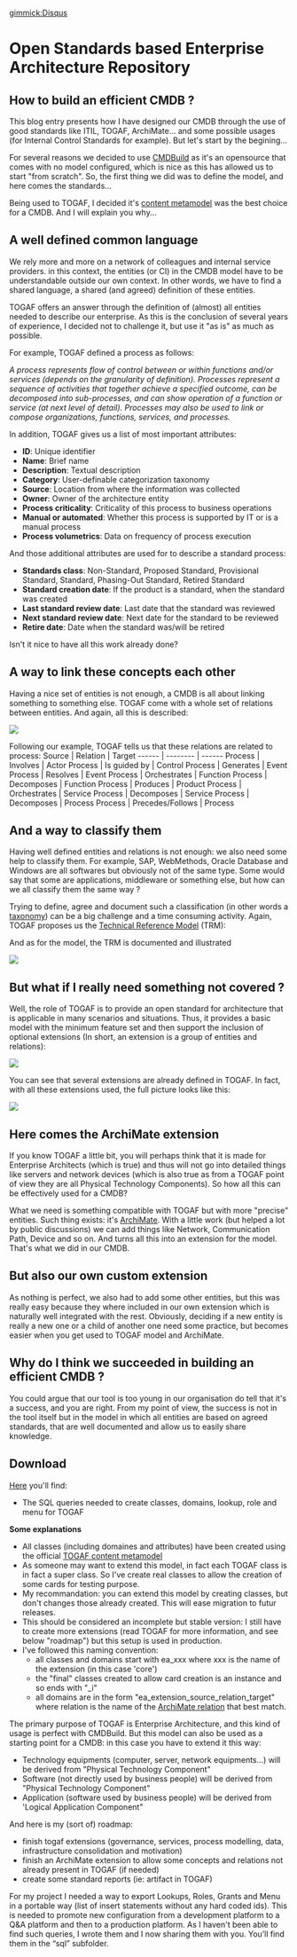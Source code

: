 [gimmick:Disqus](artchitecture)

﻿Open Standards based Enterprise Architecture Repository
=================================================

How to build an efficient CMDB ?
--------------------------------

This blog entry presents how I have designed our CMDB through the use of good standards like ITIL, TOGAF, ArchiMate... and some possible usages (for Internal Control Standards for example). But let's start by the begining...
 
For several reasons we decided to use [CMDBuild](http://www.cmdbuild.org/en/) as it's an opensource that comes with no model configured, which is nice as this has allowed us to start "from scratch". So, the first thing we did was to define the model, and here comes the standards...
 
Being used to TOGAF, I decided it's [content metamodel](http://pubs.opengroup.org/architecture/togaf9-doc/arch/chap34.html) was the best choice for a CMDB. And I will explain you why...


A well defined common language
------------------------------
 
We rely more and more on a network of colleagues and internal service providers. in this context, the entities (or CI) in the CMDB model have to be understandable outside our own context. In other words, we have to find a shared language, a shared (and agreed) definition of these entities.
 
TOGAF offers an answer through the definition of (almost) all entities needed to describe our enterprise. As this is the conclusion of several years of experience, I decided not to challenge it, but use it "as is" as much as possible.
 
For example, TOGAF defined a process as follows:

_A process represents flow of control between or within functions and/or services (depends on the granularity of definition). Processes represent a sequence of activities that together achieve a specified outcome, can be decomposed into sub-processes, and can show operation of a function or service (at next level of detail). Processes may also be used to link or compose organizations, functions, services, and processes._

In addition, TOGAF gives us a list of most important attributes:

  * **ID**: Unique identifier
  * **Name**: Brief name
  * **Description**: Textual description
  * **Category**: User-definable categorization taxonomy
  * **Source**: Location from where the information was collected
  * **Owner**: Owner of the architecture entity
  * **Process criticality**: Criticality of this process to business operations
  * **Manual or automated**: Whether this process is supported by IT or is a manual process
  * **Process volumetrics**: Data on frequency of process execution

And those additional attributes are used for to describe a standard process:

  * **Standards class**: Non-Standard, Proposed Standard, Provisional Standard, Standard, Phasing-Out Standard, Retired Standard
  * **Standard creation date**: If the product is a standard, when the standard was created
  * **Last standard review date**: Last date that the standard was reviewed
  * **Next standard review date**: Next date for the standard to be reviewed
  * **Retire date**: Date when the standard was/will be retired
 
Isn't it nice to have all this work already done?


A way to link these concepts each other
---------------------------------------
 
Having a nice set of entities is not enough, a CMDB is all about linking something to something else. TOGAF come with a whole set of relations between entities. And again, all this is described:

![](http://pubs.opengroup.org/architecture/togaf9-doc/arch/Figures/34_contentfwk6.png)
 
Following our example, TOGAF tells us that these relations are related to process:
Source | Relation | Target
------ | -------- | ------
Process | Involves | Actor
Process | Is guided by | Control
Process | Generates | Event
Process | Resolves | Event
Process | Orchestrates | Function
Process | Decomposes | Function
Process | Produces | Product
Process | Orchestrates | Service
Process | Decomposes | Service
Process | Decomposes | Process
Process | Precedes/Follows | Process
 
 
And a way to classify them
--------------------------
 
Having well defined entities and relations is not enough: we also need some help to classify them. For example, SAP, WebMethods, Oracle Database and Windows are all softwares but obviously not of the same type. Some would say that some are applications, middleware or something else, but how can we all classify them the same way ?
 
Trying to define, agree and document such a classification (in other words a [taxonomy](http://en.wikipedia.org/wiki/Taxonomy_%28general%29)) can be a big challenge and a time consuming activity. Again, TOGAF proposes us the [Technical Reference Model](http://pubs.opengroup.org/architecture/togaf9-doc/arch/chap43.html) (TRM):

And as for the model, the TRM is documented and illustrated

![](http://pubs.opengroup.org/architecture/togaf9-doc/arch/Figures/43_trm_detail.png)

 
But what if I really need something not covered ?
-------------------------------------------------
 
Well, the role of TOGAF is to provide an open standard for architecture that is applicable in many scenarios and situations. Thus, it provides a basic model with the minimum feature set and then support the inclusion of optional extensions (In short, an extension is a group of entities and relations):
 
![](http://pubs.opengroup.org/architecture/togaf9-doc/arch/Figures/34_contentfwk1.png)
 
You can see that several extensions are already defined in TOGAF. In fact, with all these extensions used, the full picture looks like this:

![](http://pubs.opengroup.org/architecture/togaf9-doc/arch/Figures/34_contentfwk8.png)

 
Here comes the ArchiMate extension
----------------------------------
 
If you know TOGAF a little bit, you will perhaps think that it is made for Enterprise Architects (which is true) and thus will not go into detailed things like servers and network devices (which is also true as from a TOGAF point of view they are all Physical Technology Components). So how all this can be effectively used for a CMDB?
 
What we need is something compatible with TOGAF but with more "precise" entities. Such thing exists: it's [ArchiMate](http://pubs.opengroup.org/architecture/archimate2-doc/). With a little work (but helped a lot by public discussions) we can add things like Network, Communication Path, Device and so on. And turns all this into an extension for the model. That's what we did in our CMDB.
 

But also our own custom extension
---------------------------------
 
As nothing is perfect, we also had to add some other entities, but this was really easy because they where included in our own extension which is naturally well integrated with the rest. Obviously, deciding if a new entity is really a new one or a child of another one need some practice, but becomes easier when you get used to TOGAF model and ArchiMate.

 
Why do I think we succeeded in building an efficient CMDB ?
----------------------------------------------------------
 
You could argue that our tool is too young in our organisation do tell that it's a success, and you are right. From my point of view, the success is not in the tool itself but in the model in which all entities are based on agreed standards, that are well documented and allow us to easily share knowledge.


Download
--------

[Here](https://docs.google.com/open?id=0B0WsokejBIkgQlZyc2stT3lRWEE) you'll find:
  * The SQL queries needed to create classes, domains, lookup, role and menu for TOGAF

	
**Some explanations**

  * All classes (including domaines and attributes) have been created using the official [TOGAF content metamodel](http://pubs.opengroup.org/architecture/togaf9-doc/arch/)
  * As someone may want to extend this model, in fact each TOGAF class is in fact a super class. So I've create real classes to allow the creation of some cards for testing purpose.
  * My recommandation: you can extend this model by creating classes, but don't changes those already created. This will ease migration to futur releases.
  * This should be considered an incomplete but stable version: I still have to create more extensions (read TOGAF for more information, and see below "roadmap") but this setup is used in production.
  * I've followed this naming convention:
    * all classes and domains start with ea_xxx where xxx is the name of the extension (in this case 'core')
    * the "final" classes created to allow card creation is an instance and so ends with "_i"
    * all domains are in the form "ea_extension_source_relation_target" where relation is the name of the [ArchiMate relation](http://pubs.opengroup.org/architecture/archimate2-doc/chap07.html#_Toc309639775) that best match.

The primary purpose of TOGAF is Enterprise Architecture, and this kind of usage is perfect with CMDBuild. But this model can also be used as a starting point for a CMDB: in this case you have to extend it this way:

  * Technology equipments (computer, server, network equipments...) will be derived from "Physical Technology Component"
  * Software (not directly used by business people) will be derived from "Physical Technology Component"
  * Application (software used by business people) will be derived from 'Logical Application Component"

And here is my (sort of) roadmap:
	
  * finish togaf extensions (governance, services, process modelling, data, infrastructure consolidation and motivation)
  * finish an ArchiMate extension to allow some concepts and relations not already present in TOGAF (if needed)
  * create some standard reports (ie: artifact in TOGAF)
 
For my project I needed a way to export Lookups, Roles, Grants and Menu in a portable way (list of insert statements without any hard coded ids). This is needed to promote new configuration from a development platform to a Q&A platform and then to a production platform. As I haven't been able to find such queries, I wrote them and I now sharing them with you. You’ll find them in the “sql” subfolder.

